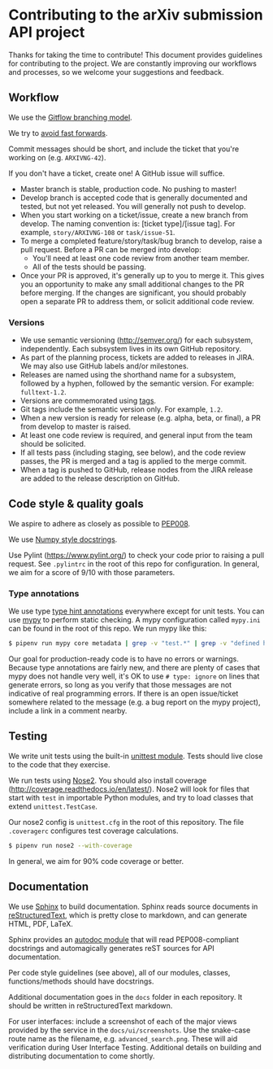 # Contributing to the arXiv submission API project

Thanks for taking the time to contribute! This document provides guidelines for
contributing to the project. We are constantly improving our workflows and
processes, so we welcome your suggestions and feedback.

## Workflow

We use the [Gitflow branching model](https://www.atlassian.com/git/tutorials/comparing-workflows#gitflow-workflow).

We try to [avoid fast forwards](https://confluence.atlassian.com/bitbucket/git-fast-forwards-and-branch-management-329977726.html).

Commit messages should be short, and include the ticket that you're working on
(e.g. ``ARXIVNG-42``).

If you don't have a ticket, create one! A GitHub issue will suffice.

- Master branch is stable, production code. No pushing to master!
- Develop branch is accepted code that is generally documented and tested, but
  not yet released. You will generally not push to develop.
- When you start working on a ticket/issue, create a new branch from develop.
  The naming convention is: [ticket type]/[issue tag]. For example,
  ``story/ARXIVNG-108`` or ``task/issue-51``.
- To merge a completed feature/story/task/bug branch to develop, raise a pull
  request. Before a PR can be merged into develop:
  - You'll need at least one code review from another team member.
  - All of the tests should be passing.
- Once your PR is approved, it's generally up to you to merge it. This gives
  you an opportunity to make any small additional changes to the PR before
  merging. If the changes are significant, you should probably open a separate
  PR to address them, or solicit additional code review.

### Versions

- We use semantic versioning (http://semver.org/) for each subsystem,
  independently. Each subsystem lives in its own GitHub repository.
- As part of the planning process, tickets are added to releases in JIRA. We may
  also use GitHub labels and/or milestones.
- Releases are named using the shorthand name for a subsystem, followed by a
  hyphen, followed by the semantic version. For example: ``fulltext-1.2``.
- Versions are commemorated using
  [tags](https://git-scm.com/book/en/v2/Git-Basics-Tagging).
- Git tags include the semantic version only. For example, ``1.2``.
- When a new version is ready for release (e.g. alpha, beta, or final), a PR
  from develop to master is raised.
- At least one code review is required, and general input from the team should
  be solicited.
- If all tests pass (including staging, see below), and the code review passes,
  the PR is merged and a tag is applied to the merge commit.
- When a tag is pushed to GitHub, release nodes from the JIRA release are
  added to the release description on GitHub.

## Code style & quality goals

We aspire to adhere as closely as possible to
[PEP008](https://www.python.org/dev/peps/pep-0008/).

We use [Numpy style docstrings](https://github.com/numpy/numpy/blob/master/doc/HOWTO_DOCUMENT.rst.txt).

Use Pylint (https://www.pylint.org/) to check your code prior to raising a pull
request. See ``.pylintrc`` in the root of this repo for configuration. In
general, we aim for a score of 9/10 with those parameters.

### Type annotations

We use type [type hint annotations](https://docs.python.org/3/library/typing.html)
everywhere except for unit tests. You can use [mypy](http://mypy-lang.org/) to
perform static checking. A mypy configuration called ``mypy.ini`` can be
found in the root of this repo. We run mypy like this:

```bash
$ pipenv run mypy core metadata | grep -v "test.*" | grep -v "defined here"
```

Our goal for production-ready code is to have no errors or warnings. Because
type annotations are fairly new, and there are plenty of cases that mypy does
not handle very well, it's OK to use ``# type: ignore`` on lines that generate
errors, so long as you verify that those messages are not indicative of real
programming errors. If there is an open issue/ticket somewhere related to the
message (e.g. a bug report on the mypy project), include a link in a comment
nearby.


## Testing

We write unit tests using the built-in [unittest
module](https://docs.python.org/3/library/unittest.html). Tests should live
close to the code that they exercise.

We run tests using [Nose2](http://nose2.readthedocs.io/en/latest/). You should
also install coverage (http://coverage.readthedocs.io/en/latest/). Nose2 will
look for files that start with ``test`` in importable Python modules, and try
to load classes that extend ``unittest.TestCase``.

Our nose2 config is ``unittest.cfg`` in the root of this repository. The file
``.coveragerc`` configures test coverage calculations.

```bash
$ pipenv run nose2 --with-coverage
```

In general, we aim for 90% code coverage or better.

## Documentation

We use [Sphinx](http://www.sphinx-doc.org/en/stable/contents.html) to build
documentation. Sphinx reads source documents in
[reStructuredText](http://docutils.sourceforge.net/rst.html), which is pretty
close to markdown, and can generate HTML, PDF, LaTeX.

Sphinx provides an [autodoc
module](http://www.sphinx-doc.org/en/stable/ext/autodoc.html) that will read
PEP008-compliant docstrings and automagically generates reST sources for API
documentation.

Per code style guidelines (see above), all of our modules, classes,
functions/methods should have docstrings.

Additional documentation goes in the ``docs`` folder in each repository. It
should be written in reStructuredText markdown.

For user interfaces: include a screenshot of each of the major views provided
by the service in the ``docs/ui/screenshots``. Use the snake-case route name as
the filename, e.g. ``advanced_search.png``. These will aid verification during
User Interface Testing. Additional details on building and distributing
documentation to come shortly.
